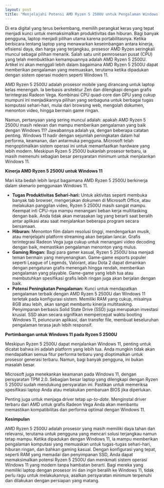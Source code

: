 ```yaml
---
layout: post
title: "Menjelajahi Potensi AMD Ryzen 5 2500U untuk Pengalaman Windows 11 yang Optimal"
---
```


Di era digital yang terus berkembang, memilih perangkat keras yang tepat menjadi kunci untuk memaksimalkan produktivitas dan hiburan. Bagi banyak pengguna, laptop menjadi pilihan utama karena portabilitasnya. Ketika berbicara tentang laptop yang menawarkan keseimbangan antara kinerja, efisiensi daya, dan harga yang terjangkau, prosesor AMD Ryzen seringkali muncul sebagai pilihan menarik. Salah satu unit pemrosesan pusat (CPU) yang telah membuktikan kemampuannya adalah AMD Ryzen 5 2500U. Artikel ini akan menggali lebih dalam bagaimana AMD Ryzen 5 2500U dapat memberikan pengalaman yang memuaskan, terutama ketika dipadukan dengan sistem operasi modern seperti Windows 11.

AMD Ryzen 5 2500U adalah prosesor mobile yang dirancang untuk laptop kelas menengah. Ia berbasis arsitektur Zen dan dilengkapi dengan grafis terintegrasi Radeon Vega. Kombinasi CPU quad-core dan GPU yang cukup mumpuni ini menjadikannya pilihan yang serbaguna untuk berbagai tugas komputasi sehari-hari, mulai dari browsing web, mengolah dokumen, menonton video, hingga bermain game ringan.

Namun, pertanyaan yang sering muncul adalah: apakah AMD Ryzen 5 2500U masih relevan dan mampu memberikan pengalaman yang baik dengan Windows 11? Jawabannya adalah ya, dengan beberapa catatan penting. Windows 11 hadir dengan sejumlah peningkatan dalam hal performa, keamanan, dan antarmuka pengguna. Microsoft telah mengoptimalkan sistem operasi ini untuk memanfaatkan hardware yang lebih modern. Meskipun Ryzen 5 2500U bukanlah prosesor terbaru, ia masih memenuhi sebagian besar persyaratan minimum untuk menjalankan Windows 11.

**Kinerja AMD Ryzen 5 2500U untuk Windows 11**

Mari kita bedah lebih lanjut bagaimana AMD Ryzen 5 2500U berkinerja dalam skenario penggunaan Windows 11.

*   **Tugas Produktivitas Sehari-hari:** Untuk aktivitas seperti membuka banyak tab browser, mengerjakan dokumen di Microsoft Office, atau melakukan panggilan video, Ryzen 5 2500U masih sangat mampu. Keempat inti CPU-nya mampu menangani beban kerja multitasking dengan baik. Anda tidak akan merasakan lag yang berarti saat beralih antar aplikasi atau saat menjalankan beberapa program secara bersamaan.
*   **Hiburan:** Menonton film dalam resolusi tinggi, mendengarkan musik, atau menjelajahi platform streaming akan berjalan lancar. Grafis terintegrasi Radeon Vega juga cukup untuk menangani video decoding dengan baik, memastikan pengalaman menonton yang mulus.
*   **Gaming Ringan:** Bagi para gamer kasual, Ryzen 5 2500U bisa menjadi teman bermain yang menyenangkan. Game-game esports populer seperti League of Legends, Valorant, atau Dota 2 dapat dimainkan dengan pengaturan grafis menengah hingga rendah, memberikan pengalaman yang playable. Game-game yang lebih tua atau membutuhkan spesifikasi grafis lebih ringan juga akan berjalan dengan baik.
*   **Potensi Peningkatan Pengalaman:** Kunci untuk mendapatkan pengalaman terbaik dengan AMD Ryzen 5 2500U dan Windows 11 terletak pada konfigurasi sistem. Memiliki RAM yang cukup, misalnya 8GB atau lebih, akan sangat membantu kinerja multitasking. Penyimpanan berbasis Solid State Drive (SSD) juga merupakan investasi krusial. SSD akan secara signifikan mempercepat waktu booting Windows 11, peluncuran aplikasi, dan transfer file, membuat keseluruhan pengalaman terasa jauh lebih responsif.

**Pertimbangan untuk Windows 11 pada Ryzen 5 2500U**

Meskipun Ryzen 5 2500U dapat menjalankan Windows 11, penting untuk dicatat bahwa ini adalah platform yang lebih tua. Anda mungkin tidak akan mendapatkan semua fitur performa terbaru yang dioptimalkan untuk prosesor generasi terbaru. Namun, bagi banyak pengguna, ini bukan masalah besar.

Microsoft juga menekankan keamanan pada Windows 11, dengan persyaratan TPM 2.0. Sebagian besar laptop yang dilengkapi dengan Ryzen 5 2500U sudah mendukung persyaratan ini. Pastikan untuk memeriksa spesifikasi laptop Anda atau melakukan pembaruan BIOS jika diperlukan.

Penting juga untuk menjaga driver tetap *up-to-date*. Menginstal driver terbaru dari AMD untuk grafis Radeon Vega Anda akan membantu memastikan kompatibilitas dan performa optimal dengan Windows 11.

**Kesimpulan**

AMD Ryzen 5 2500U adalah prosesor yang masih memiliki daya tahan dan relevansi, terutama untuk pengguna yang mencari solusi terjangkau namun tetap mampu. Ketika dipadukan dengan Windows 11, ia mampu memberikan pengalaman komputasi yang memuaskan untuk tugas-tugas sehari-hari, hiburan ringan, dan bahkan gaming kasual. Dengan konfigurasi yang tepat, seperti RAM yang memadai dan penyimpanan SSD, Anda dapat memaksimalkan potensi Ryzen 5 2500U dan menikmati sistem operasi Windows 11 yang modern tanpa hambatan berarti. Bagi mereka yang memiliki laptop dengan prosesor ini dan ingin beralih ke Windows 11, tidak perlu ragu untuk melakukannya, asalkan persyaratan minimum terpenuhi dan dilakukan dengan persiapan yang matang.

